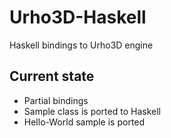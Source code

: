 # Urho3D-Haskell
Haskell bindings to Urho3D engine

## Current state

* Partial bindings
* Sample class is ported to Haskell
* Hello-World sample is ported

